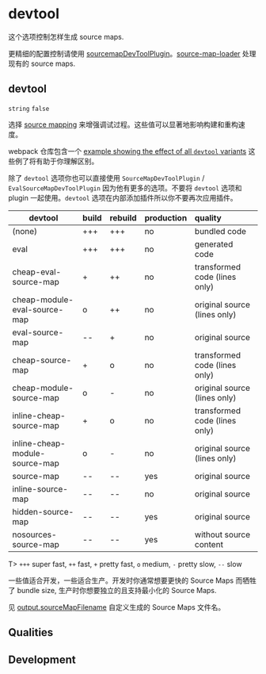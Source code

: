 # devtool

这个选项控制怎样生成 source maps.

更精细的配置控制请使用 [sourcemapDevToolPlugin](/plugins/source-map-dev-tool-plugin)。[source-map-loader](/loaders/source-map-loader) 处理现有的 source maps.

## devtool

`string`  `false`

选择 [source mapping](http://blog.teamtreehouse.com/introduction-source-maps) 来增强调试过程。这些值可以显著地影响构建和重构速度。

webpack 仓库包含一个 [example showing the effect of all `devtool` variants](https://github.com/webpack/webpack/tree/master/examples/source-map) 这些例了将有助于你理解区别。

除了 `devtool` 选项你也可以直接使用 `SourceMapDevToolPlugin` / `EvalSourceMapDevToolPlugin` 因为他有更多的选项。不要将 `devtool` 选项和 plugin 一起使用。`devtool` 选项在内部添加插件所以你不要再次应用插件。

| devtool                        | build | rebuild | production | quality                       |
| ------------------------------ | ----- | ------- | ---------- | :---------------------------- |
| (none)                         | +++   | +++     | no         | bundled code                  |
| eval                           | +++   | +++     | no         | generated code                |
| cheap-eval-source-map          | +     | ++      | no         | transformed code (lines only) |
| cheap-module-eval-source-map   | o     | ++      | no         | original source (lines only)  |
| eval-source-map                | --    | +       | no         | original source               |
| cheap-source-map               | +     | o       | no         | transformed code (lines only) |
| cheap-module-source-map        | o     | -       | no         | original source (lines only)  |
| inline-cheap-source-map        | +     | o       | no         | transformed code (lines only) |
| inline-cheap-module-source-map | o     | -       | no         | original source (lines only)  |
| source-map                     | --    | --      | yes        | original source               |
| inline-source-map              | --    | --      | no         | original source               |
| hidden-source-map              | --    | --      | yes        | original source               |
| nosources-source-map           | --    | --      | yes        | without source content        |

T> `+++` super fast, `++` fast, `+` pretty fast, `o` medium, `-` pretty slow, `--` slow

一些值适合开发，一些适合生产。开发时你通常想要更快的 Source Maps 而牺牲了 bundle size, 生产时你想要独立的且支持最小化的 Source Maps.

见 [output.sourceMapFilename](/configuration/output#output-sourcemapfilename) 自定义生成的 Source Maps 文件名。

## Qualities

## Development


